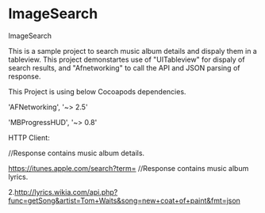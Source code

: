 # ImageSearch
ImageSearch

This is a sample project to search music album details and dispaly them in a tableview. This project demonstartes use of "UITableview" for dispaly of search results, and "Afnetworking" to call the API and JSON parsing of response.

This Project is using below Cocoapods dependencies.

'AFNetworking', '~> 2.5'

'MBProgressHUD', '~> 0.8'

HTTP Client:

//Response contains music album details.

https://itunes.apple.com/search?term=
//Response contains music album lyrics.

2.http://lyrics.wikia.com/api.php?func=getSong&artist=Tom+Waits&song=new+coat+of+paint&fmt=json

